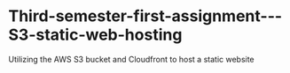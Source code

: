 # Third-semester-first-assignment---S3-static-web-hosting
Utilizing the AWS S3 bucket and Cloudfront to host a static website

